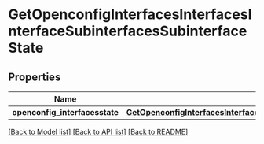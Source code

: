 # GetOpenconfigInterfacesInterfacesInterfaceSubinterfacesSubinterfaceState

## Properties
Name | Type | Description | Notes
------------ | ------------- | ------------- | -------------
**openconfig_interfacesstate** | [**GetOpenconfigInterfacesInterfacesOpenconfiginterfacesinterfacesSubinterfacesState**](GetOpenconfigInterfacesInterfacesOpenconfiginterfacesinterfacesSubinterfacesState.md) |  | [optional] 

[[Back to Model list]](../README.md#documentation-for-models) [[Back to API list]](../README.md#documentation-for-api-endpoints) [[Back to README]](../README.md)


